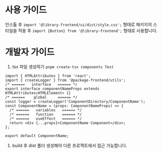 # 사용 가이드

인스톨 후 `import '@library-frontend/ui/dist/style.css';` 형태로 패키지의 스타일을 적용 후 `import {Button} from '@library-frontend';` 형태로 사용합니다.

# 개발자 가이드

1. tsx 파일 생성하기
   `pnpm create-tsx components Test`

```tsx
import { HTMLAttributes } from 'react';
import { createLogger } from '@package-frontend/utils';
/* ======   interface   ====== */
export interface componentNameProps extends HTMLAttributes<HTMLElement> {}
/* ======    global     ====== */
const logger = createLogger('ComponentDirectory/ComponentName');
const ComponentName = (props: ComponentNameProps) => {
  /* ======   variables   ====== */
  /* ======   function    ====== */
  /* ======   useEffect   ====== */
  return <div {...props}>ComponentName Component</div>;
};

export default ComponentName;
```

1. build 후 dist 폴더 생성해야 다른 프로젝트에서 접근 가능합니다.
